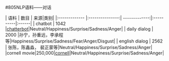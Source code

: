 #805NLP语料——对话

| 语料 | 数目 | 来源|类别|
|:------------- |:---------------:| -------------:|:----------|:------|
| chatbot   | 1042 |[chatterbot](https://github.com/gunthercox/chatterbot-corpus)|Neutral/Happiness/Surprise/Sadness/Anger|
| daily dialog  | 2000  |孙宁，孙重远，李承程等|Happiness/Surprise/Sadness/Fear/Anger/Disgust|
| english dialog | 2562   | 张陈，陈鑫淼， 裴正蒙等|Neutral/Happiness/Surprise/Sadness/Anger|
|cornell movie|250,000|[cornell](http://www.cs.cornell.edu/~cristian/movie)|Neutral/Happiness/Surprise/Sadness/Anger|